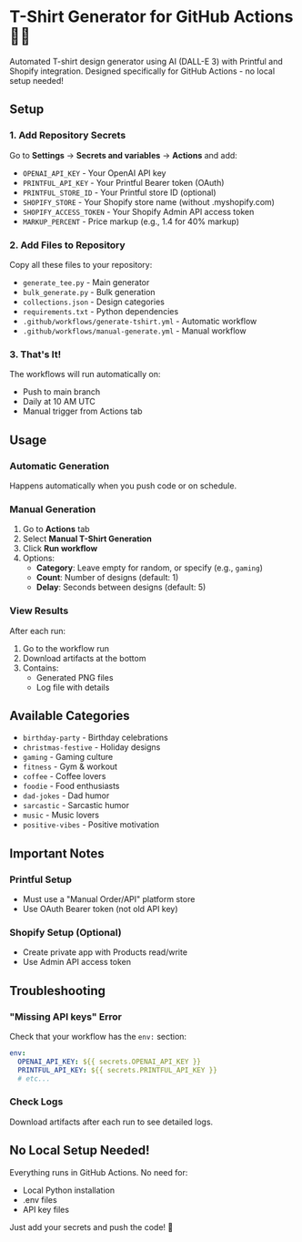 # T-Shirt Generator for GitHub Actions 🎨👕

Automated T-shirt design generator using AI (DALL-E 3) with Printful and Shopify integration.
Designed specifically for GitHub Actions - no local setup needed!

## Setup

### 1. Add Repository Secrets

Go to **Settings** → **Secrets and variables** → **Actions** and add:

- `OPENAI_API_KEY` - Your OpenAI API key
- `PRINTFUL_API_KEY` - Your Printful Bearer token (OAuth)
- `PRINTFUL_STORE_ID` - Your Printful store ID (optional)
- `SHOPIFY_STORE` - Your Shopify store name (without .myshopify.com)
- `SHOPIFY_ACCESS_TOKEN` - Your Shopify Admin API access token
- `MARKUP_PERCENT` - Price markup (e.g., 1.4 for 40% markup)

### 2. Add Files to Repository

Copy all these files to your repository:
- `generate_tee.py` - Main generator
- `bulk_generate.py` - Bulk generation
- `collections.json` - Design categories
- `requirements.txt` - Python dependencies
- `.github/workflows/generate-tshirt.yml` - Automatic workflow
- `.github/workflows/manual-generate.yml` - Manual workflow

### 3. That's It!

The workflows will run automatically on:
- Push to main branch
- Daily at 10 AM UTC
- Manual trigger from Actions tab

## Usage

### Automatic Generation

Happens automatically when you push code or on schedule.

### Manual Generation

1. Go to **Actions** tab
2. Select **Manual T-Shirt Generation**
3. Click **Run workflow**
4. Options:
   - **Category**: Leave empty for random, or specify (e.g., `gaming`)
   - **Count**: Number of designs (default: 1)
   - **Delay**: Seconds between designs (default: 5)

### View Results

After each run:
1. Go to the workflow run
2. Download artifacts at the bottom
3. Contains:
   - Generated PNG files
   - Log file with details

## Available Categories

- `birthday-party` - Birthday celebrations
- `christmas-festive` - Holiday designs
- `gaming` - Gaming culture
- `fitness` - Gym & workout
- `coffee` - Coffee lovers
- `foodie` - Food enthusiasts
- `dad-jokes` - Dad humor
- `sarcastic` - Sarcastic humor
- `music` - Music lovers
- `positive-vibes` - Positive motivation

## Important Notes

### Printful Setup
- Must use a "Manual Order/API" platform store
- Use OAuth Bearer token (not old API key)

### Shopify Setup (Optional)
- Create private app with Products read/write
- Use Admin API access token

## Troubleshooting

### "Missing API keys" Error
Check that your workflow has the `env:` section:
```yaml
env:
  OPENAI_API_KEY: ${{ secrets.OPENAI_API_KEY }}
  PRINTFUL_API_KEY: ${{ secrets.PRINTFUL_API_KEY }}
  # etc...
```

### Check Logs
Download artifacts after each run to see detailed logs.

## No Local Setup Needed!

Everything runs in GitHub Actions. No need for:
- Local Python installation
- .env files
- API key files

Just add your secrets and push the code! 🚀
